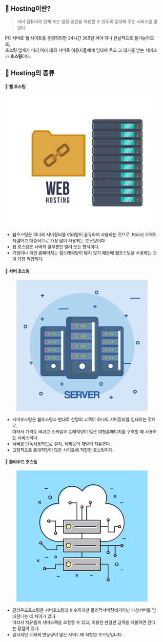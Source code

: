 ## 🦊 Hosting이란?
> 서버 컴퓨터의 전체 또는 일정 공간을 이용할 수 있도록 임대해 주는 서비스를 말한다.

PC 서버로 웹 사이트를 운영하려면 24시간 365일 켜야 하나 현실적으로 불가능하므로,<br>
호스팅 업체가 미리 여러 대의 서버로 이용자들에게 임대해 주고 그 대가를 받는 서비스가 **호스팅**이다.

## 🦊 Hosting의 종류
#### 📍 웹 호스팅
<div align="center">
<img src="Web_hosting.jpeg" height="430" width="530">
</div>

* 웹호스팅은 하나의 서버장비를 여러명이 공유하여 사용하는 것으로, 따라서 가격도 저렴하고 대중적으로 가장 많이 사용되는 호스팅이다.
* 웹 호스팅은 서버의 일부분만 빌려 쓰는 형식이다.
* 기업이나 개인 홈페이지는 월트래픽양이 많지 않기 때문에 웹호스팅을 사용하는 것이 가장 적합하다. 

#### 📍 서버 호스팅
<div align="center">
<img src="Server_hosting.jpeg" height="430" width="430">
</div>

* 서버호스팅은 웹호스팅과 반대로 한명의 고객이 하나의 서버장비를 임대하는 것으로,<br>
따라서 가격도 비싸고 스케일과 트래픽양이 많은 대형홈페이지를 구축할 때 사용하는 서비스이다.
* 서버를 단독사용하므로 설치, 삭제등의 개발이 자유롭다.
* 고정적으로 트래픽양이 많은 사이트에 적합한 호스팅이다.

#### 📍 클라우드 호스팅
<div align="center">
<img src="Cloud_hosting.jpeg" height="430" width="430">
</div>

* 클라우드호스팅은 서버호스팅과 비슷하지만 물리적서버장비가아닌 가상서버를 임대한다는 데 차이가 있다.<br>
따라서 자유롭게 서버스펙을 조절할 수 있고, 이용한 만큼만 금액을 지불하면 된다는 장점이 있다.
* 일시적인 트래픽 변동량이 많은 사이트에 적합한 호스팅입니다.
